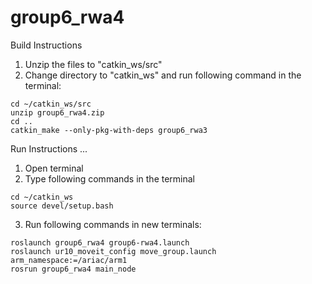 # group6_rwa4
Build Instructions
1. Unzip the files to "catkin_ws/src"
2. Change directory to "catkin_ws" and run following command in the terminal:
 ```
cd ~/catkin_ws/src
unzip group6_rwa4.zip
cd ..
catkin_make --only-pkg-with-deps group6_rwa3
 ```
 Run Instructions
...
1. Open terminal
2. Type following commands in the terminal
 ```
cd ~/catkin_ws
source devel/setup.bash
 ```

3. Run following commands in new terminals:
 ```
roslaunch group6_rwa4 group6-rwa4.launch
roslaunch ur10_moveit_config move_group.launch arm_namespace:=/ariac/arm1
rosrun group6_rwa4 main_node
```
